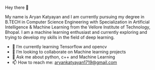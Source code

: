 Hey there 👋

My name is Aryan Katyayan and I am currently pursuing my degree in B.TECH in Computer Science Engineering with Specialization in Artificial Intelligence & Machine Learning from the Vellore Institute of Technology, Bhopal. I am a machine learning enthusiast and currently exploring and trying to develop my skills in the field of deep learning.

- 🌱 I’m currently learning Tensorflow and opencv
- 👯 I’m looking to collaborate on Machine learning projects
- 💬 Ask me about python, c++ and Machine Learning
- 📫 How to reach me: aryankatyayan1719@gmail.com
